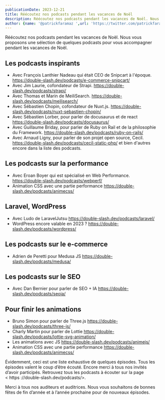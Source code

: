 ```yaml
---
publicationDate: 2023-12-21
title: Réécoutez nos podcasts pendant les vacances de Noël
description: Réécoutez nos podcasts pendant les vacances de Noël. Nous vous proposons une sélection de nos meilleurs podcasts pour vous accompagner pendant les vacances de Noël.
author: {name: '@patrickfaramaz ',url: 'https://twitter.com/patrickfaramaz'}
---
```


Réécoutez nos podcasts pendant les vacances de Noël. Nous vous proposons une sélection de quelques podcasts pour vous accompagner pendant les vacances de Noël.

## Les podcasts inspirants

- Avec François Lanthier Nadeau qui était CEO de Snipcart à l'époque. <https://double-slash.dev/podcasts/e-commerce-snipcart/>
- Avec Jim Laurie, cofondateur de Strapi. <https://double-slash.dev/podcasts/strapi/>
- Avec Thomas et Marin de MeiliSearch. <https://double-slash.dev/podcasts/meilisearch/>
- Avec Sébastien Chopin, cofondateur de Nuxt.js. <https://double-slash.dev/podcasts/nuxt-sebastien-chopin/>
- Avec Sébastien Lorber, pour parler de docusaurus et de react <https://double-slash.dev/podcasts/docusaurus/>
- Avec Guillaume Briday, pour parler de Ruby on Rail et de la philosophie du Framework. <https://double-slash.dev/podcasts/ruby-on-rails/>
- Avec Arnaud Ligny, pour parler de son projet open source, Cecil. <https://double-slash.dev/podcasts/cecil-static-php/>
et bien d'autres encore dans la liste des podcasts.

## Les podcasts sur la performance

- Avec Eroan Boyer qui est spécialisé en Web Performance. <https://double-slash.dev/podcasts/webperf/>
- Animation CSS avec une partie performance <https://double-slash.dev/podcasts/animecss/>

## Laravel, WordPress

- Avec Ludo de LaravelJutsu <https://double-slash.dev/podcasts/laravel/>
- WordPress encore valable en 2023 ? <https://double-slash.dev/podcasts/wordpress/>

## Les podcasts sur le e-commerce

- Adrien de Peretti pour Medusa JS <https://double-slash.dev/podcasts/medusa/>

## Les podcasts sur le SEO

- Avec Dan Bernier pour parler de SEO + IA <https://double-slash.dev/podcasts/seoia/>

## Pour finir les animations

- Bruno Simon pour parler de Three.js <https://double-slash.dev/podcasts/three-js/>
- Charly Martin pour parler de Lottie <https://double-slash.dev/podcasts/lottie-svg-animation/>
- Les animations avec JS <https://double-slash.dev/podcasts/animejs/>
- Animation CSS avec une partie performance <https://double-slash.dev/podcasts/animecss/>

Évidemment, ceci est une liste exhaustive de quelques épisodes. Tous les épisodes valent le coup d’être écouté. Encore merci à tous nos invités d’avoir participés. Retrouvez tous les podcasts à écouter sur la page < https ://double-slash.dev/podcasts/>.

Merci à tous nos auditeurs et auditrices. Nous vous souhaitons de bonnes fêtes de fin d’année et à l’année prochaine pour de nouveaux épisodes.